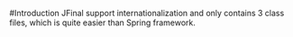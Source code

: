 #Introduction
JFinal support internationalization and only contains 3 class files, which is quite easier than Spring framework.
